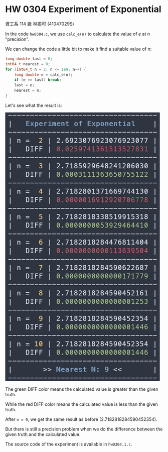 # HW 0304 Experiment of Exponential

資工系 114 級 林振可 (41047029S)

In the code `hw0304.c`, we use `calc_e(n)` to calculate the value of $e$ at n "precision".

We can change the code a little bit to make it find a suitable value of n:

```c
long double last = 0;
int64_t nearest = 0;
for (int64_t n = 2; n <= 1e9; n++) {
    long double e = calc_e(n);
    if (e == last) break;
    last = e;
    nearest = n;
}
```

Let's see what the result is:

![Result](./images/01.png)

The green DIFF color means the calculated value is greater than the given truth.

While the red DIFF color means the calculated value is less than the given truth.

After `n = 9`, we get the same result as before (2.7182818284590452354).

But there is still a precision problem when we do the difference between the given truth and the calculated value.

The source code of the experiment is available in `hw0304.1.c`.
